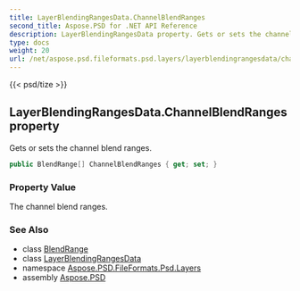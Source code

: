```yaml
---
title: LayerBlendingRangesData.ChannelBlendRanges
second_title: Aspose.PSD for .NET API Reference
description: LayerBlendingRangesData property. Gets or sets the channel blend ranges
type: docs
weight: 20
url: /net/aspose.psd.fileformats.psd.layers/layerblendingrangesdata/channelblendranges/
---
```

{{< psd/tize >}}
## LayerBlendingRangesData.ChannelBlendRanges property

Gets or sets the channel blend ranges.

```csharp
public BlendRange[] ChannelBlendRanges { get; set; }
```

### Property Value

The channel blend ranges.

### See Also

* class [BlendRange](../../blendrange/)
* class [LayerBlendingRangesData](../)
* namespace [Aspose.PSD.FileFormats.Psd.Layers](../../layerblendingrangesdata/)
* assembly [Aspose.PSD](../../../)


